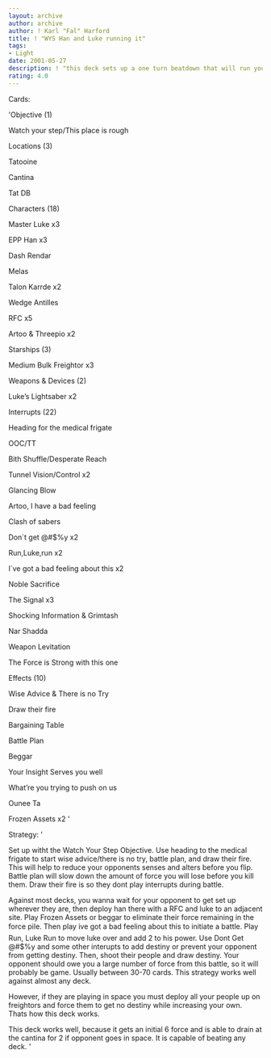 ```yaml
---
layout: archive
author: archive
author: ! Karl "Fal" Harford
title: ! "WYS Han and Luke running it"
tags:
- Light
date: 2001-05-27
description: ! "this deck sets up a one turn beatdown that will run your opponent out of cards using only luke and han and some interrupts."
rating: 4.0
---
```

Cards: 

'Objective (1) 

Watch your step/This place is rough 


Locations (3) 

Tatooine 

Cantina 

Tat DB 


Characters (18) 

Master Luke x3 

EPP Han x3 

Dash Rendar 

Melas 

Talon Karrde x2

Wedge Antilles 

RFC x5

Artoo & Threepio x2


Starships (3) 

Medium Bulk Freightor x3


Weapons & Devices (2) 

Luke’s Lightsaber x2


Interrupts (22) 

Heading for the medical frigate 

OOC/TT

Bith Shuffle/Desperate Reach 

Tunnel Vision/Control x2

Glancing Blow

Artoo, I have a bad feeling 

Clash of sabers 

Don´t get @#$%y  x2

Run,Luke,run x2 

I´ve got a bad feeling about this  x2

Noble Sacrifice

The Signal x3

Shocking Information & Grimtash

Nar Shadda

Weapon Levitation

The Force is Strong with this one


Effects (10) 

Wise Advice & There is no Try

Draw their fire 

Bargaining Table

Battle Plan 

Beggar 

Your Insight Serves you well

What’re you trying to push on us

Ounee Ta 

Frozen Assets x2 '

Strategy: '

Set up witht the Watch Your Step Objective. Use heading to the medical frigate to start wise advice/there is no try, battle plan, and draw their fire.  This will help to reduce your opponents senses and alters before you flip.  Battle plan will slow down the amount of force you will lose before you kill them.  Draw their fire is so they dont play interrupts during battle.


Against most decks, you wanna wait for your opponent to get set up wherever they are, then deploy han there with a RFC and luke to an adjacent site. Play Frozen Assets or beggar to eliminate their force remaining in the force pile. Then play ive got a bad feeling about this to initiate a battle.  Play Run, Luke Run to move luke over and add 2 to his power. Use Dont Get @#$%y and some other interupts to add destiny or prevent your opponent from getting destiny. Then, shoot their people and draw destiny.  Your opponent should owe you a large number of force from this battle, so it will probably be game.  Usually between 30-70 cards. This strategy works well against almost any deck.


However, if they are playing in space you must deploy all your people up on freightors and force them to get no destiny while increasing your own. Thats how this deck works.


This deck works well, because it gets an initial 6 force and is able to drain at the cantina for 2 if opponent goes in space.  It is capable of beating any deck. '